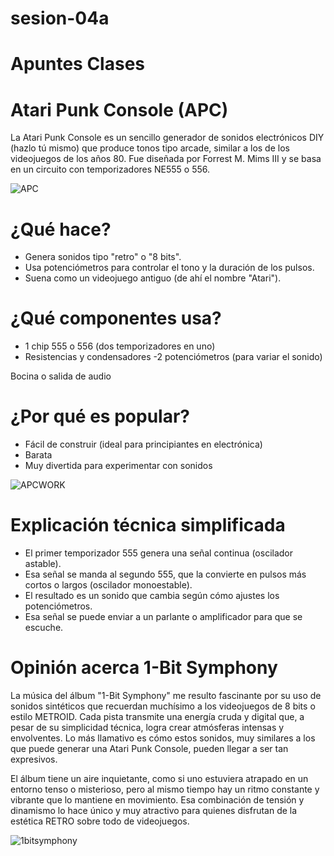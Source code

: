 # sesion-04a

# Apuntes Clases

# Atari Punk Console (APC)

La Atari Punk Console es un sencillo generador de sonidos electrónicos DIY (hazlo tú mismo) que produce tonos tipo arcade, similar a los de los videojuegos de los años 80. Fue diseñada por Forrest M. Mims III y se basa en un circuito con temporizadores NE555 o 556.

![APC](https://encrypted-tbn0.gstatic.com/images?q=tbn:ANd9GcT7WPWkH25Q5zxH3y6ZZlH6ezT51beVe26jGQ&s)

# ¿Qué hace?

- Genera sonidos tipo "retro" o "8 bits".
- Usa potenciómetros para controlar el tono y la duración de los pulsos.
- Suena como un videojuego antiguo (de ahí el nombre "Atari").

# ¿Qué componentes usa?

- 1 chip 555 o 556 (dos temporizadores en uno)
- Resistencias y condensadores
-2 potenciómetros (para variar el sonido)

Bocina o salida de audio

# ¿Por qué es popular?

-  Fácil de construir (ideal para principiantes en electrónica)
- Barata
- Muy divertida para experimentar con sonidos

![APCWORK](https://upload.wikimedia.org/wikipedia/commons/thumb/f/fa/APC_with_2_555_%28pin_out%29_and_bridge_added.png/400px-APC_with_2_555_%28pin_out%29_and_bridge_added.png)

# Explicación técnica simplificada

- El primer temporizador 555 genera una señal continua (oscilador astable).
- Esa señal se manda al segundo 555, que la convierte en pulsos más cortos o largos (oscilador monoestable).
- El resultado es un sonido que cambia según cómo ajustes los potenciómetros.
- Esa señal se puede enviar a un parlante o amplificador para que se escuche.

# Opinión acerca 1-Bit Symphony

La música del álbum "1-Bit Symphony" me resulto fascinante por su uso de sonidos sintéticos que recuerdan muchísimo a los videojuegos de 8 bits o estilo METROID. Cada pista transmite una energía cruda y digital que, a pesar de su simplicidad técnica, logra crear atmósferas intensas y envolventes. Lo más llamativo es cómo estos sonidos, muy similares a los que puede generar una Atari Punk Console, pueden llegar a ser tan expresivos.

El álbum tiene un aire inquietante, como si uno estuviera atrapado en un entorno tenso o misterioso, pero al mismo tiempo hay un ritmo constante y vibrante que lo mantiene en movimiento. Esa combinación de tensión y dinamismo lo hace único y muy atractivo para quienes 
disfrutan de la estética RETRO sobre todo de videojuegos.

![1bitsymphony](https://f4.bcbits.com/img/a3075350746_10.jpg)




